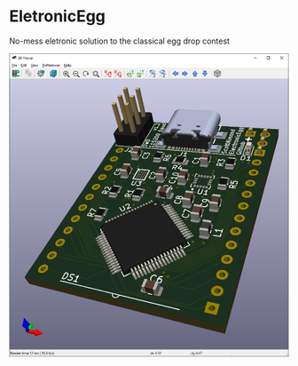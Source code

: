 # EletronicEgg
No-mess eletronic solution to the classical egg drop contest

![v1.1 Build](pcb/draft_1-2/png/3d_orthographic_front.png)